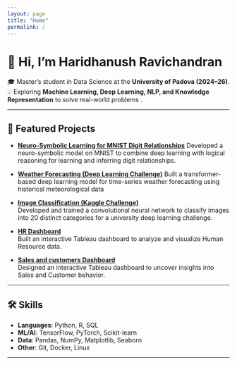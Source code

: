 ```yaml
---
layout: page
title: "Home"
permalink: /
---
```


# 👋 Hi, I’m Haridhanush Ravichandran  

🎓 Master’s student in Data Science at the **University of Padova (2024–26)**.  
💡 Exploring **Machine Learning, Deep Learning, NLP, and Knowledge Representation** to solve real-world problems .  

---

## 🚀 Featured Projects  
- **[Neuro-Symbolic Learning for MNIST Digit Relationships](projects/nesy)**
  Developed a neuro-symbolic model on MNIST to combine deep learning with logical reasoning for learning and inferring digit relationships.

- **[Weather Forecasting (Deep Learning Challenge)](projects/weather-forecast)**
  Built a transformer-based deep learning model for time-series weather forecasting using historical meteorological data
  
- **[Image Classification (Kaggle Challenge)](projects/cnn-classification)**  
  Developed and trained a convolutional neural network to classify images into 20 distinct categories for a university deep learning challenge.  

- **[HR Dashboard](projects/hr-dashboard)**  
  Built an interactive Tableau dashboard to analyze and visualize Human Resource data.

- **[Sales and customers Dashboard](projects/sales-dashoard)**  
  Designed an interactive Tableau dashboard to uncover insights into Sales and Customer behavior. 

---

## 🛠 Skills  

- **Languages**: Python, R, SQL  
- **ML/AI**: TensorFlow, PyTorch, Scikit-learn  
- **Data**: Pandas, NumPy, Matplotlib, Seaborn  
- **Other**: Git, Docker, Linux  

---
